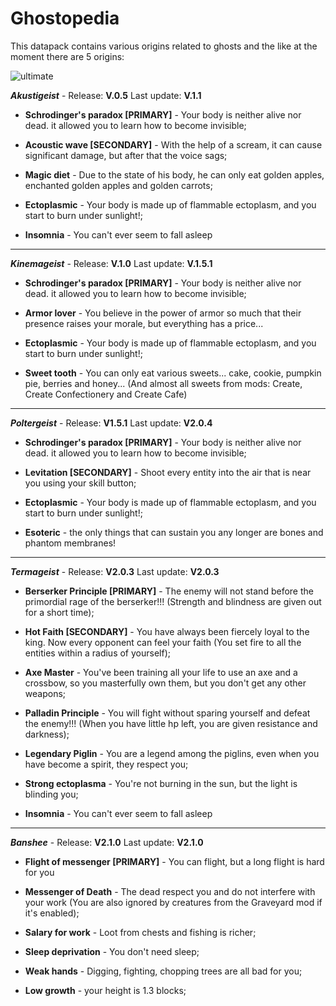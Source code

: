 # Ghostopedia
This datapack contains various origins related to ghosts and the like
at the moment there are 5 origins:

![ultimate](https://user-images.githubusercontent.com/52417295/214213316-355294a9-274b-4aaf-bfa7-05c8f53445cc.png)

***Akustigeist*** -
Release: **V.0.5** Last update: **V.1.1**


- **Schrodinger's paradox [PRIMARY]** - Your body is neither alive nor dead. it allowed you to learn how to become invisible;

- **Acoustic wave [SECONDARY]** - With the help of a scream, it can cause significant damage, but after that the voice sags;

- **Magic diet** - Due to the state of his body, he can only eat golden apples, enchanted golden apples and golden carrots;

- **Ectoplasmic** - Your body is made up of flammable ectoplasm, and you start to burn under sunlight!;

- **Insomnia** - You can't ever seem to fall asleep

---
***Kinemageist*** -
Release: **V.1.0** Last update: **V.1.5.1**


- **Schrodinger's paradox [PRIMARY]** - Your body is neither alive nor dead. it allowed you to learn how to become invisible;

- **Armor lover** - You believe in the power of armor so much that their presence raises your morale, but everything has a price...

- **Ectoplasmic** - Your body is made up of flammable ectoplasm, and you start to burn under sunlight!;

- **Sweet tooth** - You can only eat various sweets... cake, cookie, pumpkin pie, berries and honey... (And almost all sweets from mods: Create, Create Confectionery and Create Cafe)

---
***Poltergeist*** -
Release: **V1.5.1** Last update: **V2.0.4**


- **Schrodinger's paradox [PRIMARY]** - Your body is neither alive nor dead. it allowed you to learn how to become invisible;

- **Levitation [SECONDARY]** - Shoot every entity into the air that is near you using your skill button;

- **Ectoplasmic** - Your body is made up of flammable ectoplasm, and you start to burn under sunlight!;

- **Esoteric** - the only things that can sustain you any longer are bones and phantom membranes!

---
***Termageist*** -
Release: **V2.0.3** Last update: **V2.0.3**


- **Berserker Principle [PRIMARY]** - The enemy will not stand before the primordial rage of the berserker!!! (Strength and blindness are given out for a short time);

- **Hot Faith [SECONDARY]** - You have always been fiercely loyal to the king. Now every opponent can feel your faith (You set fire to all the entities within a radius of yourself);

- **Axe Master** - You've been training all your life to use an axe and a crossbow, so you masterfully own them, but you don't get any other weapons;

- **Palladin Principle** - You will fight without sparing yourself and defeat the enemy!!! (When you have little hp left, you are given resistance and darkness);

- **Legendary Piglin** - You are a legend among the piglins, even when you have become a spirit, they respect you;

- **Strong ectoplasma** - You're not burning in the sun, but the light is blinding you;

- **Insomnia** - You can't ever seem to fall asleep

---
***Banshee*** -
Release: **V2.1.0** Last update: **V2.1.0**


- **Flight of messenger [PRIMARY]** - You can flight, but a long flight is hard for you

- **Messenger of Death** - The dead respect you and do not interfere with your work 
(You are also ignored by creatures from the Graveyard mod if it's enabled);

- **Salary for work** - Loot from chests and fishing is richer;

- **Sleep deprivation** - You don't need sleep;

- **Weak hands** - Digging, fighting, chopping trees are all bad for you;

- **Low growth** - your height is 1.3 blocks;

